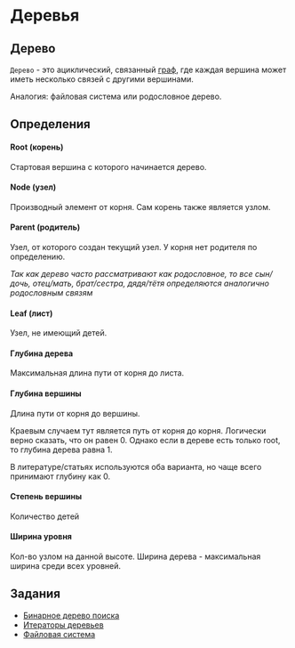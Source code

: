 # Деревья

## Дерево

`Дерево` - это ациклический, связанный [граф](https://ru.wikipedia.org/wiki/Граф_(математика)), где каждая вершина может иметь несколько связей с другими вершинами.

Аналогия: файловая система или родословное дерево.

## Определения

#### Root (корень)
Cтартовая вершина с которого начинается дерево.

#### Node (узел)
Производный элемент от корня. Сам корень также является узлом.

#### Parent (родитель) 
Узел, от которого создан текущий узел. У корня нет родителя по определению.

_Так как дерево часто рассматривают как родословное, то все сын/дочь, отец/мать, брат/сестра, дядя/тётя определяются аналогично родословным связям_

#### Leaf (лист) 
Узел, не имеющий детей.

#### Глубина дерева 
Максимальная длина пути от корня до листа.

#### Глубина вершины
Длина пути от корня до вершины.

Краевым случаем тут является путь от корня до корня. Логически верно сказать, что он равен 0.
Однако если в дереве есть только root, то глубина дерева равна 1.

В литературе/статьях используются оба варианта, но чаще всего принимают глубину как 0.

#### Степень вершины
Количество детей

#### Ширина уровня
Кол-во узлом на данной высоте. Ширина дерева - максимальная ширина среди всех уровней.

## Задания

- [Бинарное дерево поиска](bst)
- [Итераторы деревьев](iterators)
- [Файловая система](NTree)

